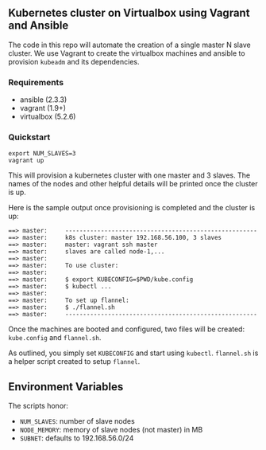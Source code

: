 ## Kubernetes cluster on Virtualbox using Vagrant and Ansible ##

The code in this repo will automate the creation of a single master
N slave cluster. We use Vagrant to create the virtualbox machines and
ansible to provision `kubeadm` and its dependencies.

### Requirements ###

 * ansible (2.3.3)
 * vagrant (1.9+)
 * virtualbox (5.2.6)

### Quickstart ###


```
export NUM_SLAVES=3
vagrant up
```

This will provision a kubernetes cluster with one master and 3 slaves.
The names of the nodes and other helpful details will be printed once the
cluster is up.

Here is the sample output once provisioning is completed and the cluster is up:
```
==> master:     ------------------------------------------------------
==> master:     k8s cluster: master 192.168.56.100, 3 slaves
==> master:     master: vagrant ssh master
==> master:     slaves are called node-1,...
==> master:     
==> master:     To use cluster:
==> master:     
==> master:     $ export KUBECONFIG=$PWD/kube.config
==> master:     $ kubectl ...
==> master:     
==> master:     To set up flannel:
==> master:     $ ./flannel.sh
==> master:     ------------------------------------------------------
```

Once the machines are booted and configured, two files will be created:
`kube.config` and `flannel.sh`.

As outlined, you simply set `KUBECONFIG` and start using `kubectl`.
`flannel.sh` is a helper script created to setup `flannel`.

## Environment Variables
The scripts honor:

  * `NUM_SLAVES`: number of slave nodes
  * `NODE_MEMORY`: memory of slave nodes (not master) in MB
  * `SUBNET`: defaults to 192.168.56.0/24
